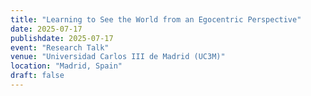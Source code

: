 ```yaml
---
title: "Learning to See the World from an Egocentric Perspective"
date: 2025-07-17
publishdate: 2025-07-17
event: "Research Talk"
venue: "Universidad Carlos III de Madrid (UC3M)"
location: "Madrid, Spain"
draft: false
---
```


